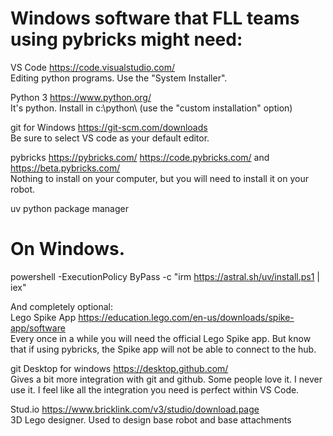 # Windows software that FLL teams using pybricks might need:

VS Code https://code.visualstudio.com/  
Editing python programs. Use the "System Installer".

Python 3 https://www.python.org/  
It's python. Install in c:\python\ (use the "custom installation" option)

git for Windows https://git-scm.com/downloads  
Be sure to select VS code as your default editor.

pybricks https://pybricks.com/ https://code.pybricks.com/ and https://beta.pybricks.com/  
Nothing to install on your computer, but you will need to install it on your robot.

uv python package manager
# On Windows.
powershell -ExecutionPolicy ByPass -c "irm https://astral.sh/uv/install.ps1 | iex"

And completely optional:  
Lego Spike App https://education.lego.com/en-us/downloads/spike-app/software  
Every once in a while you will need the official Lego Spike app. But know that if using pybricks, the Spike app will not be able to connect to the hub.

git Desktop for windows https://desktop.github.com/  
Gives a bit more integration with git and github. Some people love it. I never use it. I feel like all the integration you need is perfect within VS Code.

Stud.io https://www.bricklink.com/v3/studio/download.page  
3D Lego designer. Used to design base robot and base attachments
